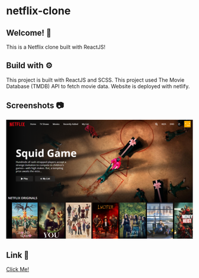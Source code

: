 # netflix-clone

## Welcome! 👋

This is a Netflix clone built with ReactJS!

## Build with ⚙️

This project is built with ReactJS and SCSS. This project used The Movie Database (TMDB) API to fetch movie data. Website is deployed with netlify.

## Screenshots 📷

![](screenshot/ss.png)

## Link 🔗

[Click Me!](https://netflix-clone-ja.netlify.app/)
